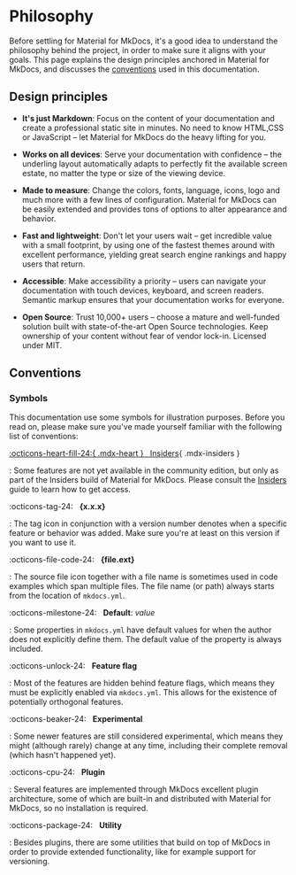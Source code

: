 # Philosophy

Before settling for Material for MkDocs, it's a good idea to understand the
philosophy behind the project, in order to make sure it aligns with your goals.
This page explains the design principles anchored in Material for MkDocs, and
discusses the [conventions] used in this documentation.

  [conventions]: #conventions

## Design principles

- __It's just Markdown__: Focus on the content of your documentation and create
  a professional static site in minutes. No need to know HTML,CSS or JavaScript
  – let Material for MkDocs do the heavy lifting for you.

- __Works on all devices__: Serve your documentation with confidence – the 
  underling layout automatically adapts to perfectly fit the available screen 
  estate, no matter the type or size of the viewing device.

- __Made to measure__: Change the colors, fonts, language, icons, logo and much
  more with a few lines of configuration. Material for MkDocs can be easily 
  extended and provides tons of options to alter appearance and behavior.

- __Fast and lightweight__: Don't let your users wait – get incredible value
  with a small footprint, by using one of the fastest themes around with
  excellent performance, yielding great search engine rankings and happy
  users that return.

- __Accessible__: Make accessibility a priority – users can navigate your
  documentation with touch devices, keyboard, and screen readers. Semantic
  markup ensures that your documentation works for everyone.

- __Open Source__: Trust 10,000+ users – choose a mature and well-funded
  solution built with state-of-the-art Open Source technologies. Keep ownership
  of your content without fear of vendor lock-in. Licensed under MIT.

## Conventions

### Symbols

This documentation use some symbols for illustration purposes. Before you read
on, please make sure you've made yourself familiar with the following list of
conventions:

[:octicons-heart-fill-24:{ .mdx-heart } &nbsp; Insiders][Insiders]{ .mdx-insiders }

:   Some features are not yet available in the community edition, but only as
    part of the Insiders build of Material for MkDocs. Please consult the 
    [Insiders] guide to learn how to get access.

:octicons-tag-24: &nbsp; __{x.x.x}__

:   The tag icon in conjunction with a version number denotes when a specific 
    feature or behavior was added. Make sure you're at least on this version
    if you want to use it.

:octicons-file-code-24: &nbsp; __{file.ext}__

:   The source file icon together with a file name is sometimes used in code
    examples which span multiple files. The file name (or path) always starts
    from the location of `mkdocs.yml`.

:octicons-milestone-24: &nbsp; __Default__: _value_

:   Some properties in `mkdocs.yml` have default values for when the author
    does not explicitly define them. The default value of the property is always
    included.

:octicons-unlock-24: &nbsp; __Feature flag__

:   Most of the features are hidden behind feature flags, which means they must
    be explicitly enabled via `mkdocs.yml`. This allows for the existence of
    potentially orthogonal features.

:octicons-beaker-24: &nbsp; __Experimental__

:   Some newer features are still considered experimental, which means they
    might (although rarely) change at any time, including their complete removal 
    (which hasn't happened yet).


:octicons-cpu-24: &nbsp; __Plugin__

:   Several features are implemented through MkDocs excellent plugin
    architecture, some of which are built-in and distributed with Material for
    MkDocs, so no installation is required.

:octicons-package-24: &nbsp; __Utility__

:   Besides plugins, there are some utilities that build on top of MkDocs in
    order to provide extended functionality, like for example support for
    versioning.

  [Insiders]: insiders/index.md

